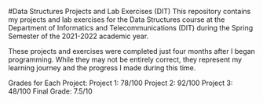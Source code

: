 #Data Structures Projects and Lab Exercises (DIT)
This repository contains my projects and lab exercises for the Data Structures course at the Department of Informatics and Telecommunications (DIT) during the Spring Semester of the 2021-2022 academic year.

These projects and exercises were completed just four months after I began programming. While they may not be entirely correct, they represent my learning journey and the progress I made during this time.

Grades for Each Project:
Project 1: 78/100
Project 2: 92/100
Project 3: 48/100
Final Grade: 7.5/10
